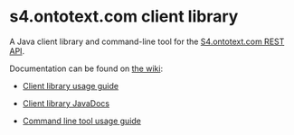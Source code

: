 s4.ontotext.com client library
=============================

A Java client library and command-line tool for the [S4.ontotext.com REST API][1].

Documentation can be found on [the wiki][2]:
- [Client library usage guide][3] 
- [Client library JavaDocs][4]
- [Command line tool usage guide][5]



  [1]: https://s4.ontotext.com/info/help/rest-api.html
  [2]: https://github.com/Ontotext-AD/S4/java-client/wiki
  [3]: https://github.com/Ontotext-AD/S4/java-client/wiki/Client-Library-Usage-Guide
  [4]: http://s4.github.io/java-client-master/javadoc/
  [5]: https://github.com/Ontotext-AD/S4/java-client/wiki/Command-Line-Tool-Usage-Guide
